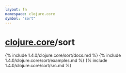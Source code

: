 ```yaml
---
layout: fn
namespace: clojure.core
symbol: "sort"
---
```


# [clojure.core](../)/sort

{% include 1.4.0/clojure.core/sort/docs.md %}
{% include 1.4.0/clojure.core/sort/examples.md %}
{% include 1.4.0/clojure.core/sort/src.md %}

